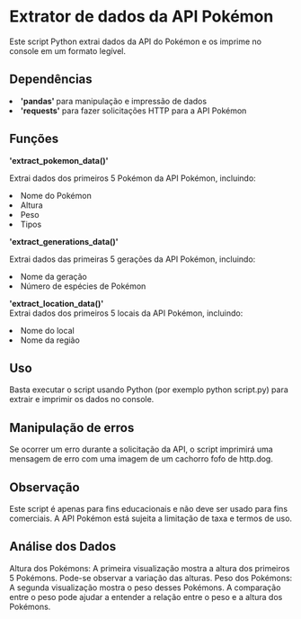 <html>
<h1> Extrator de dados da API Pokémon </h1>
Este script Python extrai dados da API do Pokémon e os imprime no console em um formato legível.

<h2>Dependências</h2>
<li><b> 'pandas' </b>para manipulação e impressão de dados
<li><b> 'requests'</b> para fazer solicitações HTTP para a API Pokémon

<h2>Funções</h2>
<b> 'extract_pokemon_data()'</b><br>

Extrai dados dos primeiros 5 Pokémon da API Pokémon, incluindo:
<li> Nome do Pokémon
<li> Altura
<li> Peso
<li> Tipos<br>

<b>'extract_generations_data()'</b><br>

Extrai dados das primeiras 5 gerações da API Pokémon, incluindo:
<li>Nome da geração
<li>Número de espécies de Pokémon <br>

<b>'extract_location_data()'</b><br>
Extrai dados dos primeiros 5 locais da API Pokémon, incluindo:
<li>Nome do local
<li>Nome da região

<h2>Uso</h2>
Basta executar o script usando Python (por exemplo python script.py) para extrair e imprimir os dados no console.

<h2>Manipulação de erros</h2>
Se ocorrer um erro durante a solicitação da API, o script imprimirá uma mensagem de erro com uma imagem de um cachorro fofo de http.dog.

<h2> Observação </h2>
Este script é apenas para fins educacionais e não deve ser usado para fins comerciais. A API Pokémon está sujeita a limitação de taxa e termos de uso.

<h2>Análise dos Dados</h2>
Altura dos Pokémons: A primeira visualização mostra a altura dos primeiros 5 Pokémons. Pode-se observar a variação das alturas.
Peso dos Pokémons: A segunda visualização mostra o peso desses Pokémons. A comparação entre o peso pode ajudar a entender a relação entre o peso e a altura dos Pokémons.
    

    
